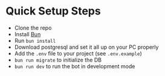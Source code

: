 # Quick Setup Steps

- Clone the repo
- Install [Bun](https://bun.sh)
- Run `bun install`
- Download postgresql and set it all up on your PC properly
- Add the `.env` file to your project (see `.env.example`)
- `bun run migrate` to initialize the DB
- `bun run dev` to run the bot in development mode
